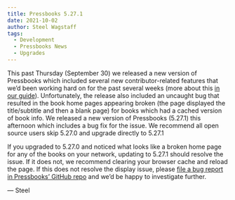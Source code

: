 ```yaml
---
title: Pressbooks 5.27.1
date: 2021-10-02
author: Steel Wagstaff
tags:
  - Development
  - Pressbooks News
  - Upgrades
---
```


This past Thursday (September 30) we released a new version of Pressbooks which included several new contributor-related features that we’d been working hard on for the past several weeks (more about this [in our guide](https://guide.pressbooks.com/chapter/creating-and-displaying-contributors/)). Unfortunately, the release also included an uncaught bug that resulted in the book home pages appearing broken (the page displayed the title/subtitle and then a blank page) for books which had a cached version of book info. We released a new version of Pressbooks (5.27.1) this afternoon which includes a bug fix for the issue. We recommend all open source users skip 5.27.0 and upgrade directly to 5.27.1

If you upgraded to 5.27.0 and noticed what looks like a broken home page for any of the books on your network, updating to 5.27.1 should resolve the issue. If it does not, we recommend clearing your browser cache and reload the page. If this does not resolve the display issue, please [file a bug report in Pressbooks’ GitHub repo](https://github.com/pressbooks/pressbooks/issues/new?assignees=&labels=&template=bug.md&title=) and we’d be happy to investigate further.

— Steel
